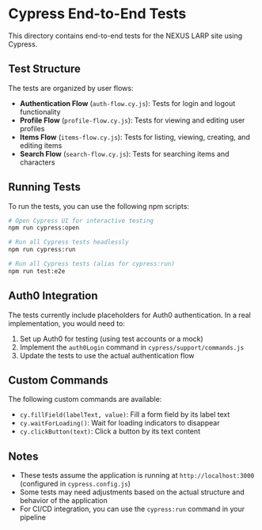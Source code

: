 ﻿# Cypress End-to-End Tests

This directory contains end-to-end tests for the NEXUS LARP site using Cypress.

## Test Structure

The tests are organized by user flows:

- **Authentication Flow** (`auth-flow.cy.js`): Tests for login and logout functionality
- **Profile Flow** (`profile-flow.cy.js`): Tests for viewing and editing user profiles
- **Items Flow** (`items-flow.cy.js`): Tests for listing, viewing, creating, and editing items
- **Search Flow** (`search-flow.cy.js`): Tests for searching items and characters

## Running Tests

To run the tests, you can use the following npm scripts:

```bash
# Open Cypress UI for interactive testing
npm run cypress:open

# Run all Cypress tests headlessly
npm run cypress:run

# Run all Cypress tests (alias for cypress:run)
npm run test:e2e
```

## Auth0 Integration

The tests currently include placeholders for Auth0 authentication. In a real implementation, you would need to:

1. Set up Auth0 for testing (using test accounts or a mock)
2. Implement the `auth0Login` command in `cypress/support/commands.js`
3. Update the tests to use the actual authentication flow

## Custom Commands

The following custom commands are available:

- `cy.fillField(labelText, value)`: Fill a form field by its label text
- `cy.waitForLoading()`: Wait for loading indicators to disappear
- `cy.clickButton(text)`: Click a button by its text content

## Notes

- These tests assume the application is running at `http://localhost:3000` (configured in `cypress.config.js`)
- Some tests may need adjustments based on the actual structure and behavior of the application
- For CI/CD integration, you can use the `cypress:run` command in your pipeline
